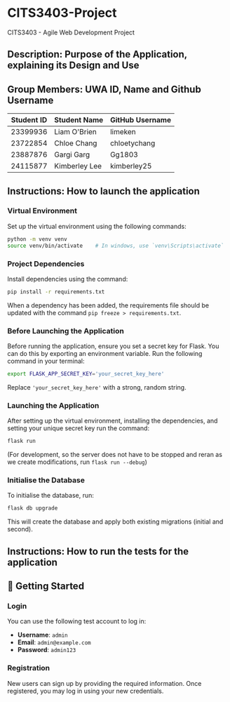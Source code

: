 # CITS3403-Project
CITS3403 - Agile Web Development Project

## Description: Purpose of the Application, explaining its Design and Use


## Group Members: UWA ID, Name and Github Username
| Student ID | Student Name     | GitHub Username |
|------------|------------------|-----------------|
| 23399936   | Liam O'Brien     | limeken         |
| 23722854   | Chloe Chang      | chloetychang    |
| 23887876   | Gargi Garg       | Gg1803          |
| 24115877   | Kimberley Lee    | kimberley25     |


## Instructions: How to launch the application
### Virtual Environment
Set up the virtual environment using the following commands:

```bash
python -m venv venv
source venv/bin/activate    # In windows, use `venv\Scripts\activate`
```

### Project Dependencies
Install dependencies using the command:
```bash
pip install -r requirements.txt
```

When a dependency has been added, the requirements file should be updated with the command `pip freeze > requirements.txt`.

### Before Launching the Application
Before running the application, ensure you set a secret key for Flask. You can do this by exporting an environment variable. Run the following command in your terminal:
```bash
export FLASK_APP_SECRET_KEY='your_secret_key_here'
```
Replace `'your_secret_key_here'` with a strong, random string.

### Launching the Application
After setting up the virtual environment, installing the dependencies, and setting your unique secret key run the command:

```bash
flask run
```

(For development, so the server does not have to be stopped and reran as we create modifications, run `flask run --debug`)

### Initialise the Database 
To initialise the database, run: 
```bash
flask db upgrade
```
This will create the database and apply both existing migrations (initial and second).

## Instructions: How to run the tests for the application

## 🚀 Getting Started

### Login
You can use the following test account to log in:

- **Username**: `admin`  
- **Email**: `admin@example.com`  
- **Password**: `admin123`

### Registration
New users can sign up by providing the required information. Once registered, you may log in using your new credentials.